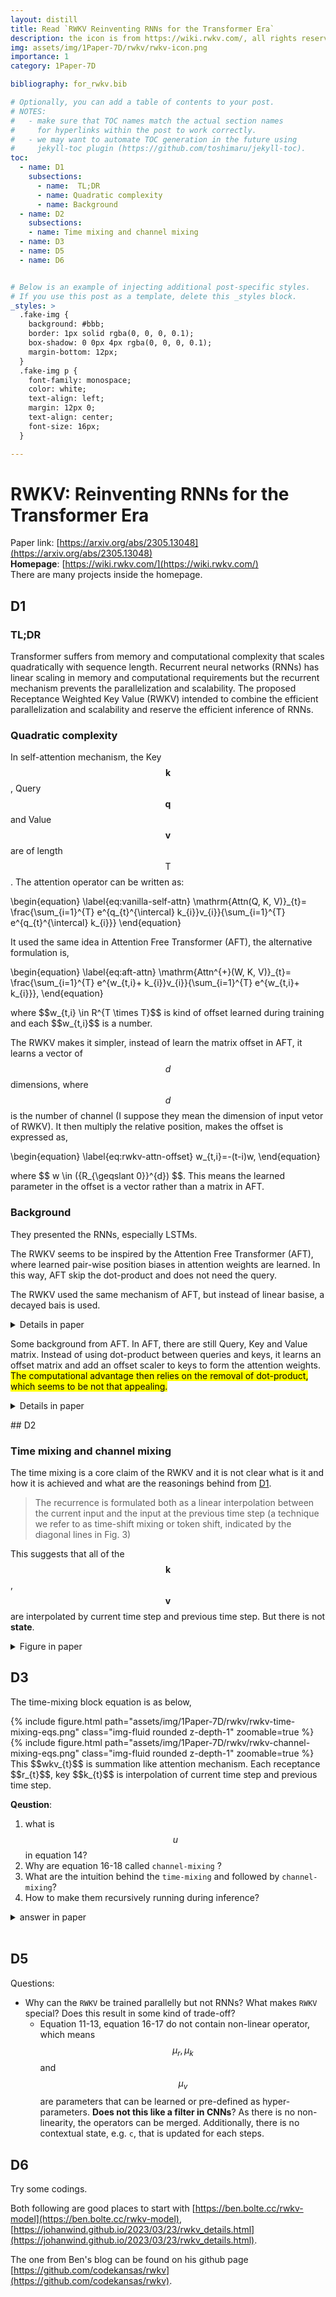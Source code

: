 ```yaml
---
layout: distill
title: Read `RWKV Reinventing RNNs for the Transformer Era`
description: the icon is from https://wiki.rwkv.com/, all rights reserves to its onwer.
img: assets/img/1Paper-7D/rwkv/rwkv-icon.png
importance: 1
category: 1Paper-7D

bibliography: for_rwkv.bib

# Optionally, you can add a table of contents to your post.
# NOTES:
#   - make sure that TOC names match the actual section names
#     for hyperlinks within the post to work correctly.
#   - we may want to automate TOC generation in the future using
#     jekyll-toc plugin (https://github.com/toshimaru/jekyll-toc).
toc:
  - name: D1
    subsections:
      - name:  TL;DR
      - name: Quadratic complexity
      - name: Background
  - name: D2
    subsections:
    - name: Time mixing and channel mixing
  - name: D3
  - name: D5
  - name: D6


# Below is an example of injecting additional post-specific styles.
# If you use this post as a template, delete this _styles block.
_styles: >
  .fake-img {
    background: #bbb;
    border: 1px solid rgba(0, 0, 0, 0.1);
    box-shadow: 0 0px 4px rgba(0, 0, 0, 0.1);
    margin-bottom: 12px;
  }
  .fake-img p {
    font-family: monospace;
    color: white;
    text-align: left;
    margin: 12px 0;
    text-align: center;
    font-size: 16px;
  }

---
```


# RWKV: Reinventing RNNs for the Transformer Era
Paper link: [https://arxiv.org/abs/2305.13048](https://arxiv.org/abs/2305.13048)<br>
**Homepage**: [https://wiki.rwkv.com/](https://wiki.rwkv.com/) <br>
There are many projects inside the homepage.

## D1

### TL;DR
Transformer suffers from memory and computational complexity that scales quadratically with sequence length. Recurrent neural networks (RNNs) has linear scaling in memory and computational requirements but the recurrent mechanism prevents the parallelization and scalability. The proposed Receptance Weighted Key Value (RWKV) <d-cite key="peng2023rwkv"></d-cite> intended to combine the efficient parallelization and scalability and reserve the efficient inference of RNNs.

### Quadratic complexity
In self-attention mechanism, the Key $$\mathbf{k}$$, Query $$\mathbf{q}$$ and Value $$\mathbf{v}$$ are of length $$\mathrm{T}$$. The attention operator can be written as:
<p>
\begin{equation}
\label{eq:vanilla-self-attn}
\mathrm{Attn(Q, K, V)}_{t}= \frac{\sum_{i=1}^{T} e^{q_{t}^{\intercal} k_{i}}v_{i}}{\sum_{i=1}^{T} e^{q_{t}^{\intercal} k_{i}}}
\end{equation}
</p>

It used the same idea in Attention Free Transformer (AFT), the alternative formulation is,
<p>
\begin{equation}
\label{eq:aft-attn}
\mathrm{Attn^{+}(W, K, V)}_{t}= \frac{\sum_{i=1}^{T} e^{w_{t,i}+ k_{i}}v_{i}}{\sum_{i=1}^{T} e^{w_{t,i}+ k_{i}}},
\end{equation}
</p>
where $$w_{t,i} \in R^{T \times T}$$ is kind of offset learned during training and each $$w_{t,i}$$ is a number.

The RWKV makes it simpler, instead of learn the matrix offset in AFT, it learns a vector of $$d$$ dimensions, where $$d$$ is the number of channel (I suppose they mean the dimension of input vetor of RWKV). It then multiply the relative position, makes the offset is expressed as,
<p>
\begin{equation}
\label{eq:rwkv-attn-offset}
w_{t,i}=-(t-i)w,
\end{equation}
</p>
where $$ w \in ({R_{\geqslant 0}}^{d}) $$. This means the learned parameter in the offset is a vector rather than a matrix in AFT.

### Background
They presented the RNNs, especially LSTMs.

The RWKV seems to be inspired by the Attention Free Transformer (AFT), where learned pair-wise position biases in attention weights are learned. In this way, AFT skip the dot-product and does not need the query.

The RWKV used the same mechanism of AFT, but instead of linear basise, a decayed bais is used.
<p>
<details>
  <summary>Details in paper</summary>
<!-- ![](assets/img/1Paper-7D/rwkv/rwkv-attention.png)
<img src="./assets/img/1Paper-7D/rwkv/rwkv-attention.png" alt="drawing" style="width:200px;"/> -->
<div class="col-sm mt-3 mt-md-0">
    {% include figure.html path="assets/img/1Paper-7D/rwkv/rwkv-attention.png" class="img-fluid rounded z-depth-1" zoomable=true %}
</div>
</details>
</p>

Some background from AFT. In AFT, there are still Query, Key and Value matrix. Instead of using dot-product between queries and keys, it learns an offset matrix and add an offset scaler to keys to form the attention weights. <mark>The computational advantage then relies on the removal of dot-product, which seems to be not that appealing.</mark>

<p>
<details>
  <summary>Details in paper</summary>
<div class="col-sm mt-3 mt-md-0">
    {% include figure.html path="assets/img/1Paper-7D/rwkv/aft-attn-eq-explain.png" class="img-fluid rounded z-depth-1" zoomable=true %}
</div>
<div class="col-sm mt-3 mt-md-0">
    {% include figure.html path="assets/img/1Paper-7D/rwkv/aft-attn-eq-illustration-fig.png" class="img-fluid rounded z-depth-1" zoomable=true %}
</div>
</details>
</p>
## D2

### Time mixing and channel mixing
The time mixing is a core claim of the RWKV and it is not clear what is it and how it is achieved and what are the reasonings behind from [D1](#d1).

> The recurrence is formulated both as a linear interpolation between the current input and the input at the previous time step (a technique we refer to as time-shift mixing or token shift, indicated by the diagonal lines in Fig. 3)

This suggests that all of the $$\mathbf{k}$$, $$\mathbf{v}$$ are interpolated by current time step and previous time step. But there is not **state**.
<p>
<details>
  <summary>Figure in paper</summary>
<div class="col-sm mt-3 mt-md-0">
    {% include figure.html path="assets/img/1Paper-7D/rwkv/rwkv-architecture-for-language-modelling.png" class="img-fluid rounded z-depth-1" zoomable=true %}
</div>
</details>
</p>

## D3
The time-mixing block equation is as below,
<div class="col-sm mt-3 mt-md-0">
    {% include figure.html path="assets/img/1Paper-7D/rwkv/rwkv-time-mixing-eqs.png" class="img-fluid rounded z-depth-1" zoomable=true %}
</div>
<div class="col-sm mt-3 mt-md-0">
    {% include figure.html path="assets/img/1Paper-7D/rwkv/rwkv-channel-mixing-eqs.png" class="img-fluid rounded z-depth-1" zoomable=true %}
</div>
This $$wkv_{t}$$ is summation like attention mechanism. Each receptance $$r_{t}$$, key $$k_{t}$$ is interpolation of current time step and previous time step.

**Qeustion**: 
1. what is $$u$$ in equation 14? <br>
2. Why are equation 16-18 called `channel-mixing` ?<br>
3. What are the intuition behind the `time-mixing` and followed by `channel-mixing`?<br>
4. How to make them recursively running during inference?
  <details>
  <summary>answer in paper</summary>
  Q4:
  <div class="col-sm mt-3 mt-md-0">
  An interesting perspective in paper, time-mixing block as an RNN cell.
    {% include figure.html path="assets/img/1Paper-7D/rwkv/rwkv-as-rnn-cell.png" class="img-fluid rounded z-depth-1" zoomable=true %}
  </div>
  </details>
<br>

## D5
Questions:
- Why can the `RWKV` be trained parallelly but not RNNs? What makes `RWKV` special? Does this result in some kind of trade-off?
  - Equation 11-13, equation 16-17 do not contain non-linear operator, which means $$\mu_{r}, \mu_{k} $$ and $$ \mu_{v}$$ are parameters that can be learned or pre-defined as hyper-parameters. **Does not this like a filter in CNNs**? As there is no non-linearity, the operators can be merged. Additionally, there is no contextual state, e.g. `c`, that is updated for each steps.

## D6
Try some codings.

Both following are good places to start with [https://ben.bolte.cc/rwkv-model](https://ben.bolte.cc/rwkv-model), [https://johanwind.github.io/2023/03/23/rwkv_details.html](https://johanwind.github.io/2023/03/23/rwkv_details.html).

The one from Ben's blog can be found on his github page [https://github.com/codekansas/rwkv](https://github.com/codekansas/rwkv).

